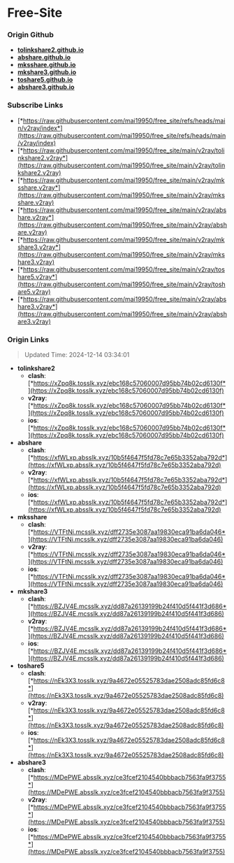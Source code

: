 # Free-Site

### Origin Github

- [**tolinkshare2.github.io**](https://github.com/tolinkshare2/tolinkshare2.github.io)
- [**abshare.github.io**](https://github.com/abshare/abshare.github.io)
- [**mksshare.github.io**](https://github.com/mksshare/mksshare.github.io)
- [**mkshare3.github.io**](https://github.com/mkshare3/mkshare3.github.io)
- [**toshare5.github.io**](https://github.com/toshare5/toshare5.github.io)
- [**abshare3.github.io**](https://github.com/abshare3/abshare3.github.io)

### Subscribe Links

- [*https://raw.githubusercontent.com/mai19950/free_site/refs/heads/main/v2ray/index*](https://raw.githubusercontent.com/mai19950/free_site/refs/heads/main/v2ray/index)
- [*https://raw.githubusercontent.com/mai19950/free_site/main/v2ray/tolinkshare2.v2ray*](https://raw.githubusercontent.com/mai19950/free_site/main/v2ray/tolinkshare2.v2ray)
- [*https://raw.githubusercontent.com/mai19950/free_site/main/v2ray/mksshare.v2ray*](https://raw.githubusercontent.com/mai19950/free_site/main/v2ray/mksshare.v2ray)
- [*https://raw.githubusercontent.com/mai19950/free_site/main/v2ray/abshare.v2ray*](https://raw.githubusercontent.com/mai19950/free_site/main/v2ray/abshare.v2ray)
- [*https://raw.githubusercontent.com/mai19950/free_site/main/v2ray/mkshare3.v2ray*](https://raw.githubusercontent.com/mai19950/free_site/main/v2ray/mkshare3.v2ray)
- [*https://raw.githubusercontent.com/mai19950/free_site/main/v2ray/toshare5.v2ray*](https://raw.githubusercontent.com/mai19950/free_site/main/v2ray/toshare5.v2ray)
- [*https://raw.githubusercontent.com/mai19950/free_site/main/v2ray/abshare3.v2ray*](https://raw.githubusercontent.com/mai19950/free_site/main/v2ray/abshare3.v2ray)

### Origin Links

> Updated Time: 2024-12-14 03:34:01

- **tolinkshare2**
  - **clash**: [*https://xZpq8k.tosslk.xyz/ebc168c57060007d95bb74b02cd6130f*](https://xZpq8k.tosslk.xyz/ebc168c57060007d95bb74b02cd6130f)
  - **v2ray**: [*https://xZpq8k.tosslk.xyz/ebc168c57060007d95bb74b02cd6130f*](https://xZpq8k.tosslk.xyz/ebc168c57060007d95bb74b02cd6130f)
  - **ios**: [*https://xZpq8k.tosslk.xyz/ebc168c57060007d95bb74b02cd6130f*](https://xZpq8k.tosslk.xyz/ebc168c57060007d95bb74b02cd6130f)
- **abshare**
  - **clash**: [*https://xfWLxp.absslk.xyz/10b5f4647f5fd78c7e65b3352aba792d*](https://xfWLxp.absslk.xyz/10b5f4647f5fd78c7e65b3352aba792d)
  - **v2ray**: [*https://xfWLxp.absslk.xyz/10b5f4647f5fd78c7e65b3352aba792d*](https://xfWLxp.absslk.xyz/10b5f4647f5fd78c7e65b3352aba792d)
  - **ios**: [*https://xfWLxp.absslk.xyz/10b5f4647f5fd78c7e65b3352aba792d*](https://xfWLxp.absslk.xyz/10b5f4647f5fd78c7e65b3352aba792d)
- **mksshare**
  - **clash**: [*https://VTFtNi.mcsslk.xyz/dff2735e3087aa19830eca91ba6da046*](https://VTFtNi.mcsslk.xyz/dff2735e3087aa19830eca91ba6da046)
  - **v2ray**: [*https://VTFtNi.mcsslk.xyz/dff2735e3087aa19830eca91ba6da046*](https://VTFtNi.mcsslk.xyz/dff2735e3087aa19830eca91ba6da046)
  - **ios**: [*https://VTFtNi.mcsslk.xyz/dff2735e3087aa19830eca91ba6da046*](https://VTFtNi.mcsslk.xyz/dff2735e3087aa19830eca91ba6da046)
- **mkshare3**
  - **clash**: [*https://BZJV4E.mcsslk.xyz/dd87a26139199b24f410d5f441f3d686*](https://BZJV4E.mcsslk.xyz/dd87a26139199b24f410d5f441f3d686)
  - **v2ray**: [*https://BZJV4E.mcsslk.xyz/dd87a26139199b24f410d5f441f3d686*](https://BZJV4E.mcsslk.xyz/dd87a26139199b24f410d5f441f3d686)
  - **ios**: [*https://BZJV4E.mcsslk.xyz/dd87a26139199b24f410d5f441f3d686*](https://BZJV4E.mcsslk.xyz/dd87a26139199b24f410d5f441f3d686)
- **toshare5**
  - **clash**: [*https://nEk3X3.tosslk.xyz/9a4672e05525783dae2508adc85fd6c8*](https://nEk3X3.tosslk.xyz/9a4672e05525783dae2508adc85fd6c8)
  - **v2ray**: [*https://nEk3X3.tosslk.xyz/9a4672e05525783dae2508adc85fd6c8*](https://nEk3X3.tosslk.xyz/9a4672e05525783dae2508adc85fd6c8)
  - **ios**: [*https://nEk3X3.tosslk.xyz/9a4672e05525783dae2508adc85fd6c8*](https://nEk3X3.tosslk.xyz/9a4672e05525783dae2508adc85fd6c8)
- **abshare3**
  - **clash**: [*https://MDePWE.absslk.xyz/ce3fcef2104540bbbacb7563fa9f3755*](https://MDePWE.absslk.xyz/ce3fcef2104540bbbacb7563fa9f3755)
  - **v2ray**: [*https://MDePWE.absslk.xyz/ce3fcef2104540bbbacb7563fa9f3755*](https://MDePWE.absslk.xyz/ce3fcef2104540bbbacb7563fa9f3755)
  - **ios**: [*https://MDePWE.absslk.xyz/ce3fcef2104540bbbacb7563fa9f3755*](https://MDePWE.absslk.xyz/ce3fcef2104540bbbacb7563fa9f3755)
